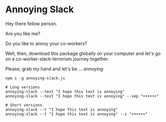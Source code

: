 # Annoying Slack
Hey there fellow person.

Are you like me?

Do you like to annoy your co-workers?

Well, then, download this package globally on your computer and let's go on a co-worker-slack-terrorism journey together.

Please, grab my hand and let's be ... *annoying*

```
npm i -g annoying-slack.js

# Long versions
annoying-slack --text "I hope this text is annoying"
annoying-slack --text "I hope this text is annoying" --sep "++++++"

# Short versions
annoying-slack --t "I hope this text is annoying"
annoying-slack --t "I hope this text is annoying" --s "++++++"
```